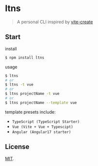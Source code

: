 # ltns
> A personal CLI inspired by [vite-create](https://github.com/vitejs/vite/tree/main/packages/create-vite)

## Start

install
```bash
$ npm install ltns
```
usage
```bash
$ ltns
# or
$ ltns -t vue
# or
$ ltns projectName -t vue
# or
$ ltns projectName --template vue
```

template presets include:
- `TypeScript (TypeScript Starter)`
- `Vue (Vite + Vue + Typescipt)`
- `Angular (Angular17 starter)`

## License

[MIT](LICENSE).
